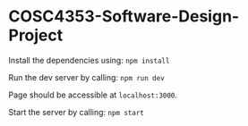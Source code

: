 # COSC4353-Software-Design-Project

Install the dependencies using:
`npm install`

Run the dev server by calling:
`npm run dev`

Page should be accessible at `localhost:3000`.

Start the server by calling:
`npm start`